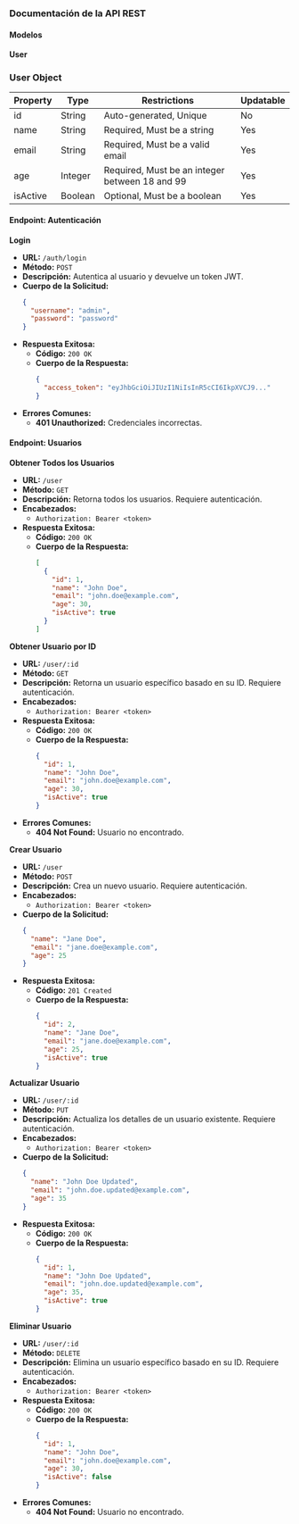 ### Documentación de la API REST

#### Modelos

**User**

### User Object

| Property  | Type    | Restrictions                                             | Updatable |
|-----------|---------|---------------------------------------------------------|-----------|
| id        | String  | Auto-generated, Unique                                   | No        |
| name      | String  | Required, Must be a string                               | Yes       |
| email     | String  | Required, Must be a valid email                          | Yes       |
| age       | Integer | Required, Must be an integer between 18 and 99           | Yes       |
| isActive  | Boolean | Optional, Must be a boolean                              | Yes       |


#### **Endpoint: Autenticación**

**Login**

- **URL:** `/auth/login`
- **Método:** `POST`
- **Descripción:** Autentica al usuario y devuelve un token JWT.
- **Cuerpo de la Solicitud:**
  ```json
  {
    "username": "admin",
    "password": "password"
  }
  ```
- **Respuesta Exitosa:**
  - **Código:** `200 OK`
  - **Cuerpo de la Respuesta:**
    ```json
    {
      "access_token": "eyJhbGciOiJIUzI1NiIsInR5cCI6IkpXVCJ9..."
    }
    ```
- **Errores Comunes:**
  - **401 Unauthorized:** Credenciales incorrectas.

#### **Endpoint: Usuarios**

**Obtener Todos los Usuarios**

- **URL:** `/user`
- **Método:** `GET`
- **Descripción:** Retorna todos los usuarios. Requiere autenticación.
- **Encabezados:**
  - `Authorization: Bearer <token>`
- **Respuesta Exitosa:**
  - **Código:** `200 OK`
  - **Cuerpo de la Respuesta:**
    ```json
    [
      {
        "id": 1,
        "name": "John Doe",
        "email": "john.doe@example.com",
        "age": 30,
        "isActive": true
      }
    ]
    ```

**Obtener Usuario por ID**

- **URL:** `/user/:id`
- **Método:** `GET`
- **Descripción:** Retorna un usuario específico basado en su ID. Requiere autenticación.
- **Encabezados:**
  - `Authorization: Bearer <token>`
- **Respuesta Exitosa:**
  - **Código:** `200 OK`
  - **Cuerpo de la Respuesta:**
    ```json
    {
      "id": 1,
      "name": "John Doe",
      "email": "john.doe@example.com",
      "age": 30,
      "isActive": true
    }
    ```
- **Errores Comunes:**
  - **404 Not Found:** Usuario no encontrado.

**Crear Usuario**

- **URL:** `/user`
- **Método:** `POST`
- **Descripción:** Crea un nuevo usuario. Requiere autenticación.
- **Encabezados:**
  - `Authorization: Bearer <token>`
- **Cuerpo de la Solicitud:**
  ```json
  {
    "name": "Jane Doe",
    "email": "jane.doe@example.com",
    "age": 25
  }
  ```
- **Respuesta Exitosa:**
  - **Código:** `201 Created`
  - **Cuerpo de la Respuesta:**
    ```json
    {
      "id": 2,
      "name": "Jane Doe",
      "email": "jane.doe@example.com",
      "age": 25,
      "isActive": true
    }
    ```

**Actualizar Usuario**

- **URL:** `/user/:id`
- **Método:** `PUT`
- **Descripción:** Actualiza los detalles de un usuario existente. Requiere autenticación.
- **Encabezados:**
  - `Authorization: Bearer <token>`
- **Cuerpo de la Solicitud:**
  ```json
  {
    "name": "John Doe Updated",
    "email": "john.doe.updated@example.com",
    "age": 35
  }
  ```
- **Respuesta Exitosa:**
  - **Código:** `200 OK`
  - **Cuerpo de la Respuesta:**
    ```json
    {
      "id": 1,
      "name": "John Doe Updated",
      "email": "john.doe.updated@example.com",
      "age": 35,
      "isActive": true
    }
    ```

**Eliminar Usuario**

- **URL:** `/user/:id`
- **Método:** `DELETE`
- **Descripción:** Elimina un usuario específico basado en su ID. Requiere autenticación.
- **Encabezados:**
  - `Authorization: Bearer <token>`
- **Respuesta Exitosa:**
  - **Código:** `200 OK`
  - **Cuerpo de la Respuesta:**
    ```json
    {
      "id": 1,
      "name": "John Doe",
      "email": "john.doe@example.com",
      "age": 30,
      "isActive": false
    }
    ```
- **Errores Comunes:**
  - **404 Not Found:** Usuario no encontrado.
